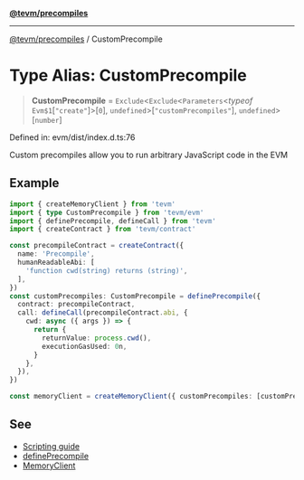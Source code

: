 [**@tevm/precompiles**](../README.md)

***

[@tevm/precompiles](../globals.md) / CustomPrecompile

# Type Alias: CustomPrecompile

> **CustomPrecompile** = `Exclude`\<`Exclude`\<`Parameters`\<*typeof* `Evm$1`\[`"create"`\]\>\[`0`\], `undefined`\>\[`"customPrecompiles"`\], `undefined`\>\[`number`\]

Defined in: evm/dist/index.d.ts:76

Custom precompiles allow you to run arbitrary JavaScript code in the EVM

## Example

```typescript
import { createMemoryClient } from 'tevm'
import { type CustomPrecompile } from 'tevm/evm'
import { definePrecompile, defineCall } from 'tevm'
import { createContract } from 'tevm/contract'

const precompileContract = createContract({
  name: 'Precompile',
  humanReadableAbi: [
    'function cwd(string) returns (string)',
  ],
})
const customPrecompiles: CustomPrecompile = definePrecompile({
  contract: precompileContract,
  call: defineCall(precompileContract.abi, {
    cwd: async ({ args }) => {
      return {
        returnValue: process.cwd(),
        executionGasUsed: 0n,
      }
    },
  }),
})

const memoryClient = createMemoryClient({ customPrecompiles: [customPrecompiles] })
```

## See

 - [Scripting guide](https://tevm.sh/learn/scripting/)
 - [definePrecompile](https://tevm.sh/reference/tevm/precompiles/functions/defineprecompile/)
 - [MemoryClient](https://tevm.sh/reference/tevm/memory-client/type-aliases/memoryclient/)
